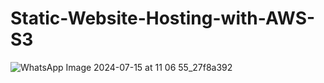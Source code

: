 # Static-Website-Hosting-with-AWS-S3

![WhatsApp Image 2024-07-15 at 11 06 55_27f8a392](https://github.com/user-attachments/assets/1f201356-827f-40ff-9edf-0626c3e28ad9)

